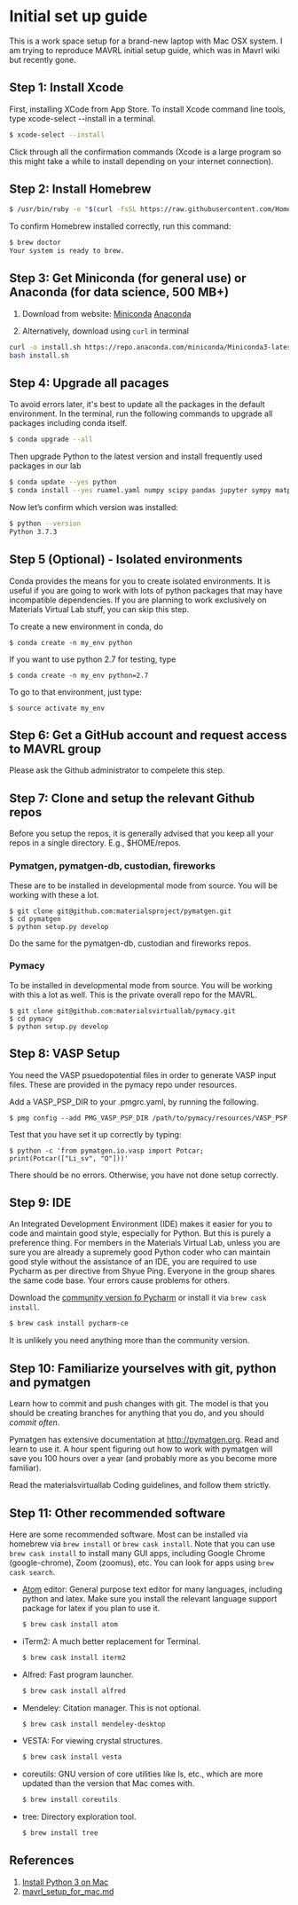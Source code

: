 # Initial set up guide

This is a work space setup for a brand-new laptop with Mac OSX system. I am trying to reproduce MAVRL initial setup guide, which was in Mavrl wiki but recently gone.

## Step 1: Install Xcode

First, installing XCode from App Store. To install Xcode command line tools, type xcode-select --install in a terminal.

```bash
$ xcode-select --install
```

Click through all the confirmation commands (Xcode is a large program so this might take a while to install depending on your internet connection).

## Step 2: Install Homebrew

```bash
$ /usr/bin/ruby -e "$(curl -fsSL https://raw.githubusercontent.com/Homebrew/install/master/install)"
```

To confirm Homebrew installed correctly, run this command:

```bash
$ brew doctor
Your system is ready to brew.
```

<!--
  ## Get enviroment from another machine
  You can also export the list of packages in an environment to a file, then include that file with your code. 
  This allows    other people to easily load all the dependencies for your code. Pip has similar functionality with 
  pip freeze > requirements.txt
-->


## Step 3: Get Miniconda (for general use) or Anaconda (for data science, 500 MB+)
1. Download from website:
  [Miniconda](https://docs.conda.io/en/latest/miniconda.html)
  [Anaconda](https://www.anaconda.com/distribution/#download-section) 
  
2. Alternatively, download using `curl` in terminal

```Bash
curl -o install.sh https://repo.anaconda.com/miniconda/Miniconda3-latest-MacOSX-x86_64.sh
bash install.sh
```

## Step 4: Upgrade all pacages

To avoid errors later, it's best to update all the packages in the default environment. In the terminal, run the following commands to upgrade all packages including conda itself.

```Bash
$ conda upgrade --all
```

Then upgrade Python to the latest version and install frequently used packages in our lab

```bash
$ conda update --yes python
$ conda install --yes ruamel.yaml numpy scipy pandas jupyter sympy matplotlib pandas seaborn git
```

Now let’s confirm which version was installed:

```bash
$ python --version
Python 3.7.3
```

## Step 5 (Optional) - Isolated environments

Conda provides the means for you to create isolated environments. It is
useful if you are going to work with lots of python packages that may have
incompatible dependencies. If you are planning to work exclusively on Materials
Virtual Lab stuff, you can skip this step. 

To create a new environment in conda, do

```shell
$ conda create -n my_env python
```

If you want to use python 2.7 for testing, type

```shell
$ conda create -n my_env python=2.7
```

To go to that environment, just type:

```shell
$ source activate my_env
```

## Step 6: Get a GitHub account and request access to MAVRL group

Please ask the Github administrator to compelete this step.

## Step 7: Clone and setup the relevant Github repos

Before you setup the repos, it is generally advised that you keep all your
repos in a single directory. E.g., $HOME/repos.

### Pymatgen, pymatgen-db, custodian, fireworks

These are to be installed in developmental mode from source. You will be
working with these a lot.

```shell
$ git clone git@github.com:materialsproject/pymatgen.git            
$ cd pymatgen
$ python setup.py develop
```

Do the same for the pymatgen-db, custodian and fireworks repos.

### Pymacy

To be installed in developmental mode from source. You will be working with
this a lot as well. This is the private overall repo for the MAVRL.

```shell
$ git clone git@github.com:materialsvirtuallab/pymacy.git
$ cd pymacy
$ python setup.py develop
```

## Step 8: VASP Setup

You need the VASP psuedopotential files in order to generate VASP input files.
These are provided in the pymacy repo under resources. 

Add a VASP_PSP_DIR to your .pmgrc.yaml, by running the following.

```shell
$ pmg config --add PMG_VASP_PSP_DIR /path/to/pymacy/resources/VASP_PSP
```

Test that you have set it up correctly by typing:

```shell
$ python -c 'from pymatgen.io.vasp import Potcar; print(Potcar(["Li_sv", "O"]))'
```

There should be no errors. Otherwise, you have not done setup correctly.

## Step 9: IDE

An Integrated Development Environment (IDE) makes it easier for you to code and 
maintain good style, especially for Python. But this is purely a preference
thing. For members in the Materials Virtual Lab, unless you are sure you are
already a supremely good Python coder who can maintain good style without the
assistance of an IDE, you are required to use Pycharm as per directive from
Shyue Ping. Everyone in the group shares the same code base. Your errors cause
problems for others. 

Download the [community version fo Pycharm](http://www.jetbrains.com/pycharm)
or install it via `brew cask install`.

```bash
$ brew cask install pycharm-ce
```

It is unlikely you need anything more than the community version.

## Step 10: Familiarize yourselves with git, python and pymatgen

Learn how to commit and push changes with git. The model is that you should be 
creating branches for anything that you do, and you should *commit often*.

Pymatgen has extensive documentation at http://pymatgen.org. Read and learn to
use it. A hour spent figuring out how to work with pymatgen will save you 100
hours over a year (and probably more as you become more familiar).

Read the materialsvirtuallab Coding guidelines, and follow them strictly.

## Step 11: Other recommended software

Here are some recommended software. Most can be installed via homebrew via
`brew install` or `brew cask install`.  Note that you can use 
`brew cask install` to install many GUI apps, including Google Chrome
(google-chrome), Zoom (zoomus), etc. You can look for apps using
`brew cask search`.

* [Atom](https://atom.io/) editor: General purpose text editor for many
  languages, including python and latex. Make sure you install the relevant
  language support package for latex if you plan to use it.
  ```bash
  $ brew cask install atom
  ```
* iTerm2: A much better replacement for Terminal.
  ```bash
  $ brew cask install iterm2
  ```
* Alfred: Fast program launcher.
  ```bash
  $ brew cask install alfred
  ```
* Mendeley: Citation manager. This is not optional.
  ```bash
  $ brew cask install mendeley-desktop
  ```
* VESTA: For viewing crystal structures.
  ```bash
  $ brew cask install vesta
  ```
* coreutils: GNU version of core utilities like ls, etc., which are more updated
  than the version that Mac comes with.
  ```bash
  $ brew install coreutils
  ```
* tree: Directory exploration tool.
  ```bash
  $ brew install tree
  ```

## References
1. [Install Python 3 on Mac](https://wsvincent.com/install-python3-mac/)
2. [mavrl_setup_for_mac.md](https://github.com/materialsvirtuallab/pymacy/edit/master/resources/mavrl_setup_for_mac.md)
